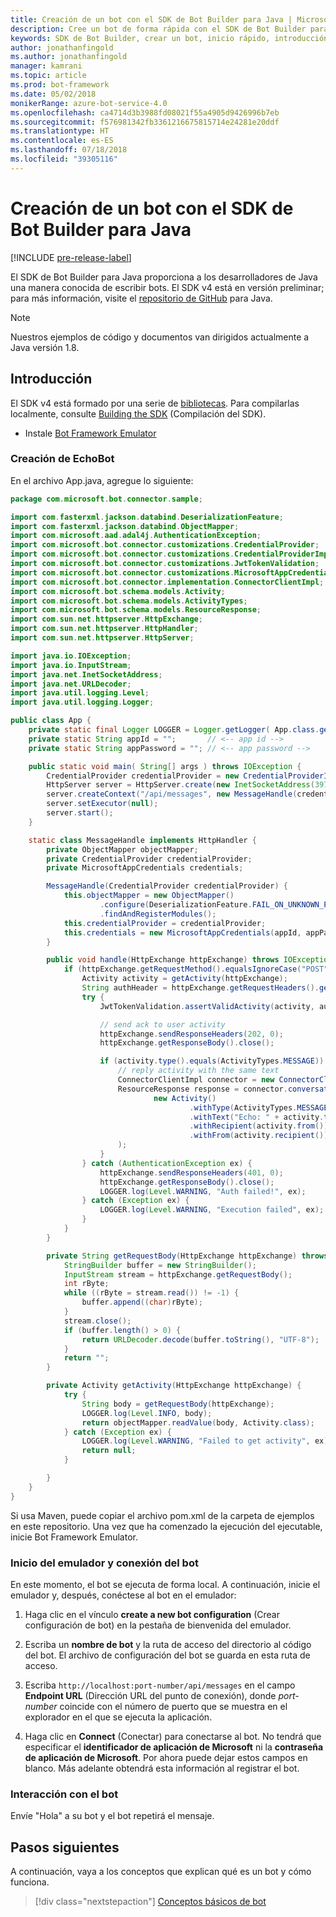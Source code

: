 ```yaml
---
title: Creación de un bot con el SDK de Bot Builder para Java | Microsoft Docs
description: Cree un bot de forma rápida con el SDK de Bot Builder para Java.
keywords: SDK de Bot Builder, crear un bot, inicio rápido, introducción
author: jonathanfingold
ms.author: jonathanfingold
manager: kamrani
ms.topic: article
ms.prod: bot-framework
ms.date: 05/02/2018
monikerRange: azure-bot-service-4.0
ms.openlocfilehash: ca4714d3b3988fd08021f55a4905d9426996b7eb
ms.sourcegitcommit: f576981342fb3361216675815714e24281e20ddf
ms.translationtype: HT
ms.contentlocale: es-ES
ms.lasthandoff: 07/18/2018
ms.locfileid: "39305116"
---
```

# <a name="create-a-bot-with-the-bot-builder-sdk-for-java"></a>Creación de un bot con el SDK de Bot Builder para Java
[!INCLUDE [pre-release-label](../includes/pre-release-label.md)]

El SDK de Bot Builder para Java proporciona a los desarrolladores de Java una manera conocida de escribir bots. El SDK v4 está en versión preliminar; para más información, visite el [repositorio de GitHub](https://github.com/Microsoft/botbuilder-java) para Java.

> [!NOTE]
> Nuestros ejemplos de código y documentos van dirigidos actualmente a Java versión 1.8.

## <a name="getting-started"></a>Introducción

El SDK v4 está formado por una serie de [bibliotecas](https://github.com/Microsoft/botbuilder-java/tree/master/libraries). Para compilarlas localmente, consulte [Building the SDK](https://github.com/Microsoft/botbuilder-java/wiki/building-the-sdk) (Compilación del SDK).

- Instale [Bot Framework Emulator](https://github.com/Microsoft/BotFramework-Emulator/releases)

### <a name="create-echobot"></a>Creación de EchoBot

En el archivo App.java, agregue lo siguiente:

```Java
package com.microsoft.bot.connector.sample;

import com.fasterxml.jackson.databind.DeserializationFeature;
import com.fasterxml.jackson.databind.ObjectMapper;
import com.microsoft.aad.adal4j.AuthenticationException;
import com.microsoft.bot.connector.customizations.CredentialProvider;
import com.microsoft.bot.connector.customizations.CredentialProviderImpl;
import com.microsoft.bot.connector.customizations.JwtTokenValidation;
import com.microsoft.bot.connector.customizations.MicrosoftAppCredentials;
import com.microsoft.bot.connector.implementation.ConnectorClientImpl;
import com.microsoft.bot.schema.models.Activity;
import com.microsoft.bot.schema.models.ActivityTypes;
import com.microsoft.bot.schema.models.ResourceResponse;
import com.sun.net.httpserver.HttpExchange;
import com.sun.net.httpserver.HttpHandler;
import com.sun.net.httpserver.HttpServer;

import java.io.IOException;
import java.io.InputStream;
import java.net.InetSocketAddress;
import java.net.URLDecoder;
import java.util.logging.Level;
import java.util.logging.Logger;

public class App {
    private static final Logger LOGGER = Logger.getLogger( App.class.getName() );
    private static String appId = "";       // <-- app id -->
    private static String appPassword = ""; // <-- app password -->

    public static void main( String[] args ) throws IOException {
        CredentialProvider credentialProvider = new CredentialProviderImpl(appId, appPassword);
        HttpServer server = HttpServer.create(new InetSocketAddress(3978), 0);
        server.createContext("/api/messages", new MessageHandle(credentialProvider));
        server.setExecutor(null);
        server.start();
    }

    static class MessageHandle implements HttpHandler {
        private ObjectMapper objectMapper;
        private CredentialProvider credentialProvider;
        private MicrosoftAppCredentials credentials;

        MessageHandle(CredentialProvider credentialProvider) {
            this.objectMapper = new ObjectMapper()
                    .configure(DeserializationFeature.FAIL_ON_UNKNOWN_PROPERTIES, false)
                    .findAndRegisterModules();
            this.credentialProvider = credentialProvider;
            this.credentials = new MicrosoftAppCredentials(appId, appPassword);
        }

        public void handle(HttpExchange httpExchange) throws IOException {
            if (httpExchange.getRequestMethod().equalsIgnoreCase("POST")) {
                Activity activity = getActivity(httpExchange);
                String authHeader = httpExchange.getRequestHeaders().getFirst("Authorization");
                try {
                    JwtTokenValidation.assertValidActivity(activity, authHeader, credentialProvider);

                    // send ack to user activity
                    httpExchange.sendResponseHeaders(202, 0);
                    httpExchange.getResponseBody().close();

                    if (activity.type().equals(ActivityTypes.MESSAGE)) {
                        // reply activity with the same text
                        ConnectorClientImpl connector = new ConnectorClientImpl(activity.serviceUrl(), this.credentials);
                        ResourceResponse response = connector.conversations().sendToConversation(activity.conversation().id(),
                                new Activity()
                                        .withType(ActivityTypes.MESSAGE)
                                        .withText("Echo: " + activity.text())
                                        .withRecipient(activity.from())
                                        .withFrom(activity.recipient())
                        );
                    }
                } catch (AuthenticationException ex) {
                    httpExchange.sendResponseHeaders(401, 0);
                    httpExchange.getResponseBody().close();
                    LOGGER.log(Level.WARNING, "Auth failed!", ex);
                } catch (Exception ex) {
                    LOGGER.log(Level.WARNING, "Execution failed", ex);
                }
            }
        }

        private String getRequestBody(HttpExchange httpExchange) throws IOException {
            StringBuilder buffer = new StringBuilder();
            InputStream stream = httpExchange.getRequestBody();
            int rByte;
            while ((rByte = stream.read()) != -1) {
                buffer.append((char)rByte);
            }
            stream.close();
            if (buffer.length() > 0) {
                return URLDecoder.decode(buffer.toString(), "UTF-8");
            }
            return "";
        }

        private Activity getActivity(HttpExchange httpExchange) {
            try {
                String body = getRequestBody(httpExchange);
                LOGGER.log(Level.INFO, body);
                return objectMapper.readValue(body, Activity.class);
            } catch (Exception ex) {
                LOGGER.log(Level.WARNING, "Failed to get activity", ex);
                return null;
            }

        }
    }
}
```

Si usa Maven, puede copiar el archivo pom.xml de la carpeta de ejemplos en este repositorio. Una vez que ha comenzado la ejecución del ejecutable, inicie Bot Framework Emulator.

### <a name="start-the-emulator-and-connect-your-bot"></a>Inicio del emulador y conexión del bot

En este momento, el bot se ejecuta de forma local.
A continuación, inicie el emulador y, después, conéctese al bot en el emulador:

1. Haga clic en el vínculo **create a new bot configuration** (Crear configuración de bot) en la pestaña de bienvenida del emulador. 

2. Escriba un **nombre de bot** y la ruta de acceso del directorio al código del bot. El archivo de configuración del bot se guarda en esta ruta de acceso.

3. Escriba `http://localhost:port-number/api/messages` en el campo **Endpoint URL** (Dirección URL del punto de conexión), donde *port-number* coincide con el número de puerto que se muestra en el explorador en el que se ejecuta la aplicación.

4. Haga clic en **Connect** (Conectar) para conectarse al bot. No tendrá que especificar el **identificador de aplicación de Microsoft** ni la **contraseña de aplicación de Microsoft**. Por ahora puede dejar estos campos en blanco. Más adelante obtendrá esta información al registrar el bot.

### <a name="interact-with-your-bot"></a>Interacción con el bot
Envíe "Hola" a su bot y el bot repetirá el mensaje.

## <a name="next-steps"></a>Pasos siguientes

A continuación, vaya a los conceptos que explican qué es un bot y cómo funciona.

> [!div class="nextstepaction"]
> [Conceptos básicos de bot](../v4sdk/bot-builder-basics.md)
